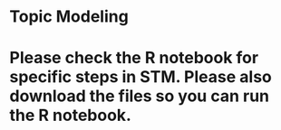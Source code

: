# Topic Modeling
# Please check the R notebook for specific steps in STM. Please also download the files so you can run the R notebook.
